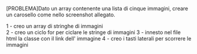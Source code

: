 [PROBLEMA]Dato un array contenente una lista di cinque immagini, creare un carosello come nello screenshot allegato.



1 - creo un array di stringhe di immagini  
2 - creo un ciclo for per ciclare le stringe di immagini
3 - innesto nel file html la classe con il link dell' immagine
4 - creo i tasti laterali per scorrere le immagini 